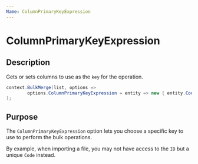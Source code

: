 ```yaml
---
Name: ColumnPrimaryKeyExpression
---
```


# ColumnPrimaryKeyExpression

## Description

Gets or sets columns to use as the `key` for the operation.


```csharp
context.BulkMerge(list, options => 
        options.ColumnPrimaryKeyExpression = entity => new { entity.Code1, entity.Code2 }
); 
```

## Purpose
The `ColumnPrimaryKeyExpression` option lets you choose a specific key to use to perform the bulk operations.

By example, when importing a file, you may not have access to the `ID` but a unique `Code` instead.
